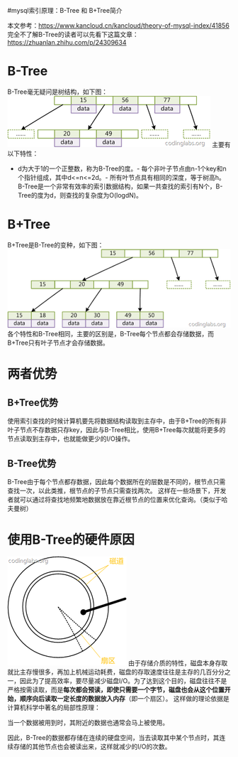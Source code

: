 #mysql索引原理：B-Tree 和 B+Tree简介
>  
 本文参考：https://www.kancloud.cn/kancloud/theory-of-mysql-index/41856 完全不了解B-Tree的读者可以先看下这篇文章： https://zhuanlan.zhihu.com/p/24309634 


# B-Tree

B-Tree毫无疑问是树结构，如下图： <img src="https://raw.githubusercontent.com/Double2hao/xujiajia_blog/main/img/2460.png" alt="在这里插入图片描述"> 主要有以下特性：
- d为大于1的一个正整数，称为B-Tree的度。- 每个非叶子节点由n-1个key和n个指针组成，其中d&lt;=n&lt;=2d。- 所有叶节点具有相同的深度，等于树高h。
B-Tree是一个非常有效率的索引数据结构，如果一共查找的索引有N个，B-Tree的度为d，则查找的复杂度为O(logdN)。

# B+Tree

B+Tree是B-Tree的变种，如下图： <img src="https://raw.githubusercontent.com/Double2hao/xujiajia_blog/main/img/2461.png" alt="在这里插入图片描述"> 各个特性和B-Tree相同，主要的区别是，B-Tree每个节点都会存储数据，而B+Tree只有叶子节点才会存储数据。

# 两者优势

## B+Tree优势

使用索引查找的时候计算机要先将数据结构读取到主存中，由于B+Tree的所有非叶子节点不存数据只存key，因此与B-Tree相比，使用B+Tree每次就能将更多的节点读取到主存中，也就能做更少的I/O操作。

## B-Tree优势

B-Tree由于每个节点都存数据，因此每个数据所在的层数是不同的，根节点只需查找一次，以此类推，根节点的子节点只需查找两次。 这样在一些场景下，开发者就可以通过将查找地频繁地数据放在靠近根节点的位置来优化查询。（类似于哈夫曼树）

# 使用B-Tree的硬件原因

<img src="https://raw.githubusercontent.com/Double2hao/xujiajia_blog/main/img/2462.png" alt="在这里插入图片描述"> 由于存储介质的特性，磁盘本身存取就比主存慢很多，再加上机械运动耗费，磁盘的存取速度往往是主存的几百分分之一，因此为了提高效率，要尽量减少磁盘I/O。为了达到这个目的，磁盘往往不是严格按需读取，而是**每次都会预读，即使只需要一个字节，磁盘也会从这个位置开始，顺序向后读取一定长度的数据放入内存**（即一个扇区）。 这样做的理论依据是计算机科学中著名的局部性原理：

>  
 当一个数据被用到时，其附近的数据也通常会马上被使用。 


因此，B-Tree的数据都存储在连续的硬盘空间，当去读取其中某个节点时，其连续存储的其他节点也会被读出来，这样就减少的I/O的次数。